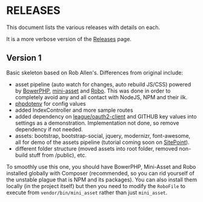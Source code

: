 # RELEASES

This document lists the various releases with details on each.

It is a more verbose version of the [Releases](https://github.com/Swader/slim3skel/releases) page.

## Version 1

Basic skeleton based on Rob Allen's. Differences from original include:

- asset pipeline (auto watch for changes, auto rebuild JS/CSS) powered by [BowerPHP](http://www.sitepoint.com/bower-vs-bowerphp/), [mini-asset](https://github.com/markstory/mini-asset/) and [Robo](http://robo.li). This was done in order to completely avoid any and all contact with NodeJS, NPM and their ilk.
- [phpdotenv](https://github.com/vlucas/phpdotenv) for config values
- added IndexController and more sample routes
- added dependency on [league/oauth2-client](https://github.com/thephpleague/oauth2-client) and GITHUB key values into settings as a demonstration. Implementation not done, so remove dependency if not needed.
- assets: bootstrap, bootstrap-social, jquery, modernizr, font-awesome, all for demo of the assets pipeline (tutorial coming soon on [SitePoint](http://sitepoint.com)).
- different folder structure (moved assets into root folder, removed non-build stuff from /public), etc.

To smoothly use this one, you should have BowerPHP, Mini-Asset and Robo installed globally with Composer (recommended, so you can rid yourself of the unstable plague that is NPM and its packages). You can also install them locally (in the project itself) but then you need to modify the `RoboFile` to execute from `vendor/bin/mini_asset` rather than just `mini_asset`.

